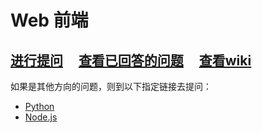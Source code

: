 # Web 前端

## [进行提问](../../issues/new) &nbsp;&nbsp;&nbsp; [查看已回答的问题](../../issues?q=is%3Aissue+is%3Aclosed) &nbsp;&nbsp;&nbsp; [查看wiki](../../wiki)

如果是其他方向的问题，则到以下指定链接去提问：

- [Python](https://github.com/reflight/python)
- [Node.js](https://github.com/reflight/node)
